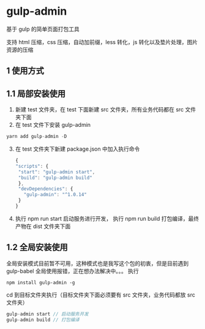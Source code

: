 # gulp-admin

基于 gulp 的简单页面打包工具

支持 html 压缩，css 压缩，自动加前缀，less 转化，js 转化以及垫片处理，图片资源的压缩

## 1 使用方式

## 1.1 局部安装使用

1. 新建 test 文件夹，在 test 下面新建 src 文件夹，所有业务代码都在 src 文件夹下面
2. 在 test 文件下安装 gulp-admin

```js
yarn add gulp-admin -D
```

3. 在 test 文件夹下新建 package.json 中加入执行命令

   ```js
   {
   "scripts": {
    "start": "gulp-admin start",
    "build": "gulp-admin build"
    },
    "devDependencies": {
      "gulp-admin": "^1.0.14"
    }
   }
   ```

4. 执行 npm run start 启动服务进行开发， 执行 npm run build 打包编译，最终产物在 dist 文件夹下面

## 1.2 全局安装使用

全局安装模式目前暂不可用，这种模式也是我写这个包的初衷，但是目前遇到 gulp-babel 全局使用报错，正在想办法解决中。。。
执行

```
npm install gulp-admin -g
```

cd 到目标文件夹执行（目标文件夹下面必须要有 src 文件夹，业务代码都放 src 文件夹）

```js
gulp-admin start // 启动服务开发
gulp-admin build // 打包编译

```
